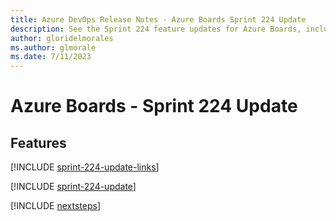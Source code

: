 ```yaml
---
title: Azure DevOps Release Notes - Azure Boards Sprint 224 Update
description: See the Sprint 224 feature updates for Azure Boards, including next steps.
author: gloridelmorales
ms.author: glmorale
ms.date: 7/11/2023
---
```


# Azure Boards - Sprint 224 Update

## Features

[!INCLUDE [sprint-224-update-links](../includes/boards/sprint-224-update-links.md)]

[!INCLUDE [sprint-224-update](../includes/boards/sprint-224-update.md)]

[!INCLUDE [nextsteps](../includes/nextsteps.md)]